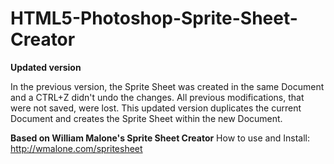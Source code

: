 HTML5-Photoshop-Sprite-Sheet-Creator
====================================

**Updated version**

In the previous version, the Sprite Sheet was created in the same Document and a CTRL+Z didn't undo the changes. All previous modifications, that were not saved, were lost. This updated version duplicates the current Document and creates the Sprite Sheet within the new Document.

**Based on William Malone's Sprite Sheet Creator**
How to use and Install: http://wmalone.com/spritesheet

